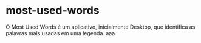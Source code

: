 # most-used-words
O Most Used Words é um aplicativo, inicialmente Desktop, que identifica as palavras mais usadas em uma legenda.
aaa
